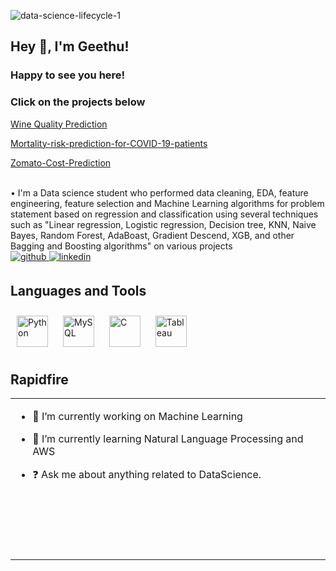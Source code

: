 ![data-science-lifecycle-1](https://user-images.githubusercontent.com/99241025/222424305-3a3d8ada-9d01-4a41-ae56-9ca466f892b8.png)

## Hey 👋, I'm Geethu!  

###  Happy to see you here! 

### Click on the projects below 
<p><a href="https://github.com/geethu8/Wine-Quality-Prediction" target="_blank">Wine Quality Prediction</a></p>
<p><a href="https://github.com/geethu8/-Mortality-risk-prediction-for-COVID-19-patients" target="_blank">Mortality-risk-prediction-for-COVID-19-patients</a></p>
<p><a href="https://github.com/geethu8/Zomato-Cost-Prediction" target="_blank">Zomato-Cost-Prediction</a></p>
<br/>
• I'm a Data science student who performed data cleaning, EDA, feature engineering, feature selection and Machine Learning algorithms for problem statement based on regression and classification using several techniques such as "Linear regression, Logistic regression, Decision tree, KNN, Naive Bayes, Random Forest, AdaBoast, Gradient Descend, XGB, and other Bagging and Boosting algorithms" on various projects

<br/>

<a href="https://github.com/geethu8" target="_blank">
<img src=https://img.shields.io/badge/github-%2324292e.svg?&style=for-the-badge&logo=github&logoColor=white alt=github style="margin-bottom: 5px;" />
</a>
<a href="https://www.linkedin.com/in/geethu-krishna-08/" target="_blank">
<img src=https://img.shields.io/badge/linkedin-%231E77B5.svg?&style=for-the-badge&logo=linkedin&logoColor=white alt=linkedin style="margin-bottom: 5px;" />
</a>

## Languages and Tools  
<div align="left">  
<a href="https://www.python.org/" target="_blank"><img style="margin: 10px" src="https://profilinator.rishav.dev/skills-assets/python-original.svg" alt="Python" height="50" /></a>  
<a href="https://www.mysql.com/" target="_blank"><img style="margin: 10px" src="https://profilinator.rishav.dev/skills-assets/mysql-original-wordmark.svg" alt="MySQL" height="50" /></a>  
<a href="https://www.cprogramming.com/" target="_blank"><img style="margin: 10px" src="https://profilinator.rishav.dev/skills-assets/c-original.svg" alt="C" height="50" /></a>  
<a href="https://www.tableau.com/" target="_blank"><img style="margin: 10px" src="https://profilinator.rishav.dev/skills-assets/tableau.svg" alt="Tableau" height="50" /></a>  
</div>  

## Rapidfire  
<table><tr><td valign="top" width="50%">

- 🔭 I’m currently working on Machine Learning  
  

- 🌱 I’m currently learning Natural Language Processing and AWS
  

- ❓ Ask me about anything related to DataScience.  
   
<br/>  
<br/>  
<br/>  
<br/>
<br/>  

